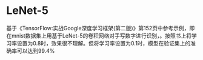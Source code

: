 # LeNet-5
基于《TensorFlow:实战Google深度学习框架(第二版)》第152页中参考示例，即在mnist数据集上用基于LeNet-5的卷积网络对手写数字进行识别，。按照书上将学习率设置为0.8时，效果很不理解。但将学习率设置为0.1时，模型在验证集上的准确率可以达到99.4%
